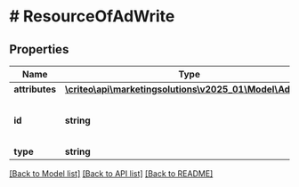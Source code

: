 # # ResourceOfAdWrite

## Properties

Name | Type | Description | Notes
------------ | ------------- | ------------- | -------------
**attributes** | [**\criteo\api\marketingsolutions\v2025_01\Model\AdWrite**](AdWrite.md) |  | [optional]
**id** | **string** | Unique identifier of this resource. | [optional]
**type** | **string** |  | [optional]

[[Back to Model list]](../../README.md#models) [[Back to API list]](../../README.md#endpoints) [[Back to README]](../../README.md)
